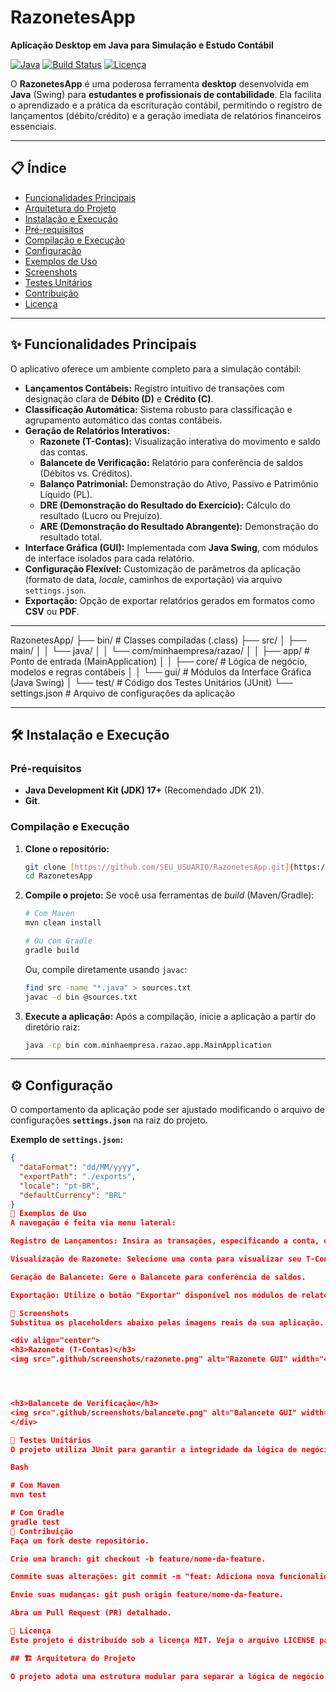 # **RazonetesApp**

**Aplicação Desktop em Java para Simulação e Estudo Contábil**

[![Java](https://img.shields.io/badge/Java-21+-orange?style=for-the-badge&logo=openjdk&logoColor=white)](https://www.oracle.com/java)
[![Build Status](https://img.shields.io/badge/build-passing-brightgreen?style=for-the-badge)](#[Status-do-Build])
[![Licença](https://img.shields.io/badge/License-MIT-blue.svg?style=for-the-badge)](LICENSE)

O **RazonetesApp** é uma poderosa ferramenta **desktop** desenvolvida em **Java** (Swing) para **estudantes e profissionais de contabilidade**. Ela facilita o aprendizado e a prática da escrituração contábil, permitindo o registro de lançamentos (débito/crédito) e a geração imediata de relatórios financeiros essenciais.

---

## 📋 Índice

- [ Funcionalidades Principais](#-funcionalidades-principais)
- [ Arquitetura do Projeto](#-arquitetura-do-projeto)
- [ Instalação e Execução](#-instalação-e-execução)
- [Pré-requisitos](#pré-requisitos)
- [Compilação e Execução](#compilação-e-execução)
- [ Configuração](#-configuração)
- [ Exemplos de Uso](#-exemplos-de-uso)
- [ Screenshots](#-screenshots)
- [ Testes Unitários](#-testes-unitários)
- [ Contribuição](#-contribuição)
- [ Licença](#-licença)

---

## ✨ Funcionalidades Principais

O aplicativo oferece um ambiente completo para a simulação contábil:

* **Lançamentos Contábeis:** Registro intuitivo de transações com designação clara de **Débito (D)** e **Crédito (C)**.
* **Classificação Automática:** Sistema robusto para classificação e agrupamento automático das contas contábeis.
* **Geração de Relatórios Interativos:**
    * **Razonete (T-Contas):** Visualização interativa do movimento e saldo das contas.
    * **Balancete de Verificação:** Relatório para conferência de saldos (Débitos vs. Créditos).
    * **Balanço Patrimonial:** Demonstração do Ativo, Passivo e Patrimônio Líquido (PL).
    * **DRE (Demonstração do Resultado do Exercício):** Cálculo do resultado (Lucro ou Prejuízo).
    * **ARE (Demonstração do Resultado Abrangente):** Demonstração do resultado total.
* **Interface Gráfica (GUI):** Implementada com **Java Swing**, com módulos de interface isolados para cada relatório.
* **Configuração Flexível:** Customização de parâmetros da aplicação (formato de data, *locale*, caminhos de exportação) via arquivo `settings.json`.
* **Exportação:** Opção de exportar relatórios gerados em formatos como **CSV** ou **PDF**.

---

RazonetesApp/
├── bin/                        # Classes compiladas (.class)
├── src/
│   ├── main/
│   │   └── java/
│   │       └── com/minhaempresa/razao/
│   │           ├── app/        # Ponto de entrada (MainApplication)
│   │           ├── core/       # Lógica de negócio, modelos e regras contábeis
│   │           └── gui/        # Módulos da Interface Gráfica (Java Swing)
│   └── test/                   # Código dos Testes Unitários (JUnit)
└── settings.json               # Arquivo de configurações da aplicação

---

## 🛠️ Instalação e Execução

### Pré-requisitos

* **Java Development Kit (JDK) 17+** (Recomendado JDK 21).
* **Git**.

### Compilação e Execução

1.  **Clone o repositório:**
    ```bash
    git clone [https://github.com/SEU_USUARIO/RazonetesApp.git](https://github.com/SEU_USUARIO/RazonetesApp.git)
    cd RazonetesApp
    ```

2.  **Compile o projeto:**
    Se você usa ferramentas de *build* (Maven/Gradle):
    ```bash
    # Com Maven
    mvn clean install
    
    # Ou com Gradle
    gradle build
    ```
    Ou, compile diretamente usando `javac`:
    ```bash
    find src -name "*.java" > sources.txt
    javac -d bin @sources.txt
    ```

3.  **Execute a aplicação:**
    Após a compilação, inicie a aplicação a partir do diretório raiz:
    ```bash
    java -cp bin com.minhaempresa.razao.app.MainApplication
    ```

---

## ⚙️ Configuração

O comportamento da aplicação pode ser ajustado modificando o arquivo de configurações **`settings.json`** na raiz do projeto.

**Exemplo de `settings.json`:**

```json
{
  "dataFormat": "dd/MM/yyyy", 
  "exportPath": "./exports", 
  "locale": "pt-BR",
  "defaultCurrency": "BRL" 
}
📐 Exemplos de Uso
A navegação é feita via menu lateral:

Registro de Lançamentos: Insira as transações, especificando a conta, o valor e o tipo (Débito/Crédito).

Visualização de Razonete: Selecione uma conta para visualizar seu T-Conta e saldo.

Geração de Balancete: Gere o Balancete para conferência de saldos.

Exportação: Utilize o botão "Exportar" disponível nos módulos de relatórios para salvar as demonstrações (CSV/PDF).

📸 Screenshots
Substitua os placeholders abaixo pelas imagens reais da sua aplicação.

<div align="center">
<h3>Razonete (T-Contas)</h3>
<img src=".github/screenshots/razonete.png" alt="Razonete GUI" width="40%" />




<h3>Balancete de Verificação</h3>
<img src=".github/screenshots/balancete.png" alt="Balancete GUI" width="40%" />
</div>

🧪 Testes Unitários
O projeto utiliza JUnit para garantir a integridade da lógica de negócio (Core).

Bash

# Com Maven
mvn test

# Com Gradle
gradle test
🤝 Contribuição
Faça um fork deste repositório.

Crie uma branch: git checkout -b feature/nome-da-feature.

Commite suas alterações: git commit -m "feat: Adiciona nova funcionalidade X".

Envie suas mudanças: git push origin feature/nome-da-feature.

Abra um Pull Request (PR) detalhado.

📄 Licença
Este projeto é distribuído sob a licença MIT. Veja o arquivo LICENSE para mais detalhes.

## 🏗️ Arquitetura do Projeto

O projeto adota uma estrutura modular para separar a lógica de negócio (*Core*) da interface gráfica (*GUI*) e da inicialização (`app`).
